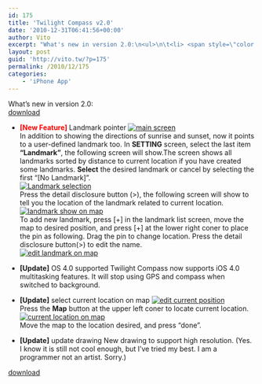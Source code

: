 ```yaml
---
id: 175
title: 'Twilight Compass v2.0'
date: '2010-12-31T06:41:56+00:00'
author: Vito
excerpt: "What's new in version 2.0:\n<ul>\n\t<li> <span style=\"color: #ff0000;\"><strong>[New Feature]</strong></span> Landmark pointer</li>\n\t<li> <strong>[Update]</strong> OS 4.0 supported</li>\n\t<li> <strong>[Update]</strong> select current location on map</li>\n\t<li><strong>[Update]</strong> update drawing</li>\n</ul>"
layout: post
guid: 'http://vito.tw/?p=175'
permalink: /2010/12/175
categories:
    - 'iPhone App'
---
```


What’s new in version 2.0:  
[download](http://itunes.apple.com/us/app/twilight-compass/id328226661?mt=8&ls=1)

- <span style="color: #ff0000;">**\[New Feature\]**</span> Landmark pointer
[![main screen](http://farm6.static.flickr.com/5123/5307998197_fe1c4cd98b.jpg)](http://www.flickr.com/photos/vito_tai/5307998197/ "main screen by Vito Tai, on Flickr")  
In addition to showing the directions of sunrise and sunset, now it points to a user-defined landmark too. In **SETTING** screen, select the last item  **“Landmark”**, the following screen will show.The screen shows all landmarks sorted by distance to current location if you have created some landmarks. **Select** the desired landmark or cancel by selecting the first “\[No Landmark\]”.  
[![Landmark selection](http://farm6.static.flickr.com/5086/5308623732_0dda665749.jpg)](http://www.flickr.com/photos/vito_tai/5308623732/ "Landmark selection by Vito Tai, on Flickr")  
Press the detail disclosure button (&gt;), the following screen will show to tell you the location of the landmark related to current location.  
[![landmark show on map](http://farm6.static.flickr.com/5162/5307998305_4c5064903b.jpg)](http://www.flickr.com/photos/vito_tai/5307998305/ "landmark show on map by Vito Tai, on Flickr")  
To add new landmark, press \[+\] in the landmark list screen, move the map to desired position, and press \[+\] at the lower right coner to place the pin as following. Drag the pin to change location. Press the detail disclosure button(&gt;) to edit the name.  
[![edit landmark on map](http://farm6.static.flickr.com/5164/5308585860_8f3f04e0d6.jpg)](http://www.flickr.com/photos/vito_tai/5308585860/ "edit landmark on map by Vito Tai, on Flickr")

- **\[Update\]** OS 4.0 supported
Twilight Compass now supports iOS 4.0 multitasking features. It will stop using GPS and compass when switched to background.

- **\[Update\]** select current location on map
[![edit current position](http://farm6.static.flickr.com/5089/5308585960_419982f3dc.jpg)](http://www.flickr.com/photos/vito_tai/5308585960/ "edit current position by Vito Tai, on Flickr")  
Press the **Map** button at the upper left coner to locate current location.  
[![current location  on map](http://farm6.static.flickr.com/5169/5307997883_238fd30fd4.jpg)](http://www.flickr.com/photos/vito_tai/5307997883/ "current location  on map by Vito Tai, on Flickr")  
Move the map to the location desired, and press “done”.

- **\[Update\]** update drawing
New drawing to support high resolution. (Yes. I know it is still not cool enough, but I’ve tried my best. I am a programmer not an artist. Sorry.)


[download](http://itunes.apple.com/us/app/twilight-compass/id328226661?mt=8&ls=1)